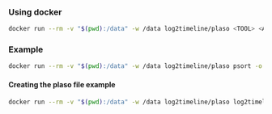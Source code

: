 ### Using docker
```bash
docker run --rm -v "$(pwd):/data" -w /data log2timeline/plaso <TOOL> <ARGUMENTS>
```

### Example
```bash
docker run --rm -v "$(pwd):/data" -w /data log2timeline/plaso psort -o dynamic --fields datetime,message -w out.csv 20221107T085542-20200918_0347_CDrive.E01.plaso 'event_identifier is 4625 and source_name is "Microsoft-Windows-Security-Auditing"'
```

#### Creating the plaso file example
```bash
docker run --rm -v "$(pwd):/data" -w /data log2timeline/plaso log2timeline --partitions all --filter-file filter.yaml --parsers winevtx,esedb/msie_webcache <IMAGE>
```
